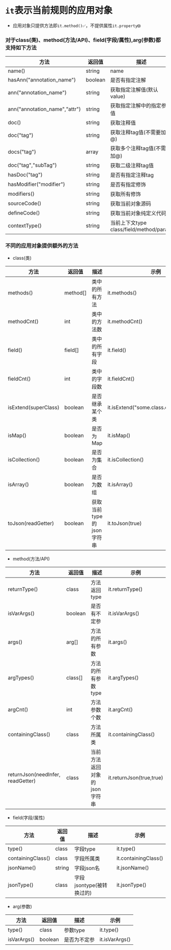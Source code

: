 # `it`表示当前规则的应用对象

- 应用对象只提供方法即`it.method()✅`，不提供属性`it.property❎`

### 对于class(类)、method(方法/API)、field(字段/属性),arg(参数)都支持如下方法


| 方法  |  返回值  |  描述  |  示例  |
| ------------ | ------------ | ------------ |------------ |
| name() | string | name | it.name() |
| hasAnn("annotation_name") | boolean | 是否有指定注解 | it.hasAnn("org.springframework.web.bind.annotation.RequestBody")| 
| ann("annotation_name") | string | 获取指定注解值(默认value) | it.ann("org.springframework.web.bind.annotation.RequestBody")| 
| ann("annotation_name","attr") | string | 获取指定注解中的指定参数值 | it.ann("org.springframework.web.bind.annotation.RequestMapping","path")| 
| doc() | string | 获取注释值 | it.doc()| 
| doc("tag") | string | 获取注释tag值(不需要加@) | it.doc("return")| 
| docs("tag") | array<string> | 获取多个注释tag值(不需要加@) | it.docs("see")| 
| doc("tag","subTag") | string | 获取二级注释tag值 | it.doc("param","a")| 
| hasDoc("tag") | string | 是否有指定注释tag | it.hasDoc("ignore")| 
| hasModifier("modifier") | string | 是否有指定修饰 | it.hasModifier("public")| 
| modifiers() | string | 获取所有修饰 | it.modifiers() | 
| sourceCode() | string | 获取当前对象源码 | it.sourceCode() | 
| defineCode() | string | 获取当前对象纯定义代码 | it.defineCode() | 
| contextType() | string | 当前上下文type class/field/method/param | it.contextType()| 

### 不同的应用对象提供额外的方法

- class(类)

| 方法  |  返回值  |  描述  |  示例  |
| ------------ | ------------ | ------------ |------------ |
| methods() | method[] | 类中的所有方法 | it.methods() |
| methodCnt() | int | 类中的方法数 | it.methodCnt() |
| field() | field[] | 类中的所有字段 | it.field() |
| fieldCnt() | int | 类中的字段数 | it.fieldCnt() |
| isExtend(superClass) | boolean | 是否继承某个类 | it.isExtend("some.class.qualifiedName") |
| isMap() | boolean | 是否为Map | it.isMap() |
| isCollection() | boolean | 是否为集合 | it.isCollection() |
| isArray() | boolean | 是否为数组 | it.isArray() |
| toJson(readGetter) | boolean | 获取当前type的json字符串 | it.toJson(true) |

- method(方法/API)

| 方法  |  返回值  |  描述  |  示例  |
| ------------ | ------------ | ------------ |------------ |
| returnType() | class | 方法返回type | it.returnType() |
| isVarArgs() | boolean | 是否有不定参 | it.isVarArgs() |
| args() | arg[] | 方法的所有参数 | it.args() |
| argTypes() | class[] | 方法的所有参数type | it.argTypes() |
| argCnt() | int | 方法参数个数 | it.argCnt() |
| containingClass() | class | 方法所属类 | it.containingClass() |
| returnJson(needInfer, readGetter) | class | 当前方法返回对象的json字符串 | it.returnJson(true,true) |

- field(字段/属性)

| 方法  |  返回值  |  描述  |  示例  |
| ------------ | ------------ | ------------ |------------ |
| type() | class | 字段type | it.type()| 
| containingClass() | class | 字段所属类 | it.containingClass() | 
| jsonName() | string | 字段json名 | it.jsonName() | 
| jsonType() | class | 字段jsontype(被转换过的) | it.jsonType() | 

- arg(参数)

| 方法  |  返回值  |  描述  |  示例  |
| ------------ | ------------ | ------------ |------------ |
| type() | class | 参数type | it.type() |
| isVarArgs() | boolean | 是否为不定参 | it.isVarArgs() |
